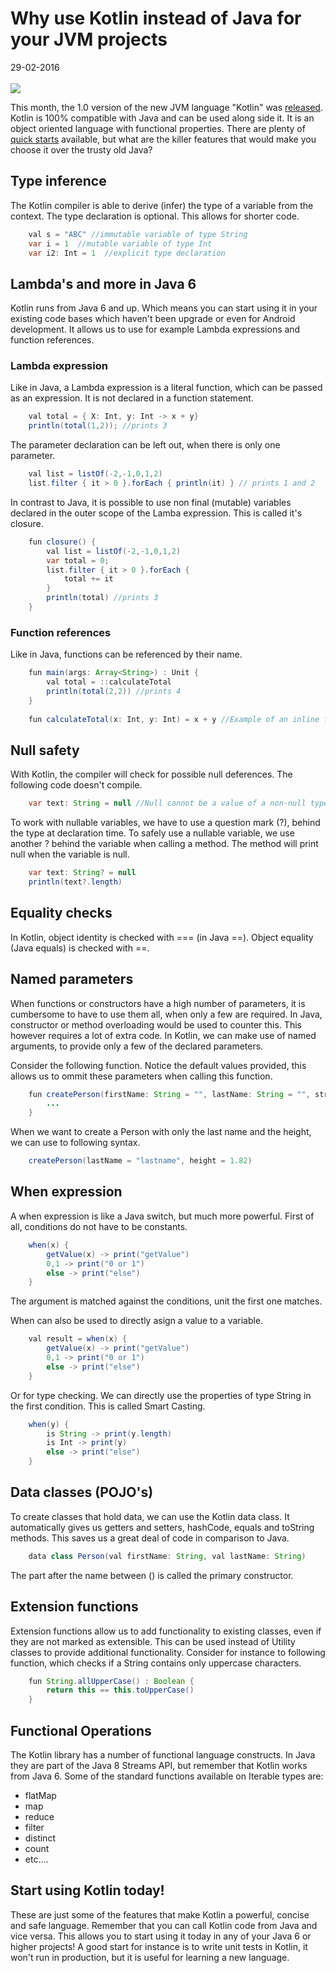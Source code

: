 # Why use Kotlin instead of Java for your JVM projects
<span class="date">29-02-2016</span> <br></br>
<a href="https://github.com/erwindeg/kotlin-example"><img class="article-icon" src="http://edegier.nl/img/github.svg"/></a>

This month, the 1.0 version of the new JVM language "Kotlin" was [released](http://blog.jetbrains.com/kotlin/2016/02/kotlin-1-0-released-pragmatic-language-for-jvm-and-android/). Kotlin is 100% compatible with Java and can be used along side it. It is an object oriented language with functional properties.
There are plenty of [quick starts](https://kotlinlang.org/docs/tutorials/getting-started.html) available, but what are the killer features that would make you choose it over the trusty old Java?

## Type inference
The Kotlin compiler is able to derive (infer) the type of a variable from the context. The type declaration is optional. This allows for shorter code.

```java
	val s = "ABC" //immutable variable of type String
	var i = 1  //mutable variable of type Int
	var i2: Int = 1  //explicit type declaration
```


## Lambda's and more in Java 6 
Kotlin runs from Java 6 and up. Which means you can start using it in your existing code bases which haven't been upgrade or even for Android development. It allows us to use for example Lambda expressions and function references.

### Lambda expression
Like in Java, a Lambda expression is a literal function, which can be passed as an expression. It is not declared in a function statement.

```java
	val total = { X: Int, y: Int -> x + y}
	println(total(1,2)); //prints 3
```

The parameter declaration can be left out, when there is only one parameter.

```java
	val list = listOf(-2,-1,0,1,2)
	list.filter { it > 0 }.forEach { println(it) } // prints 1 and 2
```

In contrast to Java, it is possible to use non final (mutable) variables declared in the outer scope of the Lamba expression. This is called it's closure.
```java
	fun closure() {
		val list = listOf(-2,-1,0,1,2)
		var total = 0;
		list.filter { it > 0 }.forEach { 
			total += it
		}
		println(total) //prints 3
	}
```


### Function references
Like in Java, functions can be referenced by their name.
```java
	fun main(args: Array<String>) : Unit {
		val total = ::calculateTotal
		println(total(2,2)) //prints 4
	}
	
	fun calculateTotal(x: Int, y: Int) = x + y //Example of an inline function, where the curly braces, return type and return statement can be ommitted.
```

## Null safety
With Kotlin, the compiler will check for possible null deferences. The following code doesn't compile.

```java
	var text: String = null //Null cannot be a value of a non-null type
```

To work with nullable variables, we have to use a question mark (?), behind the type at declaration time. To safely use a nullable variable, we use another ? behind the variable when calling a method. The method will print null when the variable is null.

```java
	var text: String? = null
	println(text?.length)
```

## Equality checks
In Kotlin, object identity is checked with === (in Java ==). Object equality (Java equals) is checked with ==.

## Named parameters
When functions or constructors have a high number of parameters, it is cumbersome to have to use them all, when only a few are required. In Java, constructor or method overloading would be used to counter this. This however requires a lot of extra code. In Kotlin, we can make use of named arguments, to provide only a few of the declared parameters.

Consider the following function. Notice the default values provided, this allows us to ommit these parameters when calling this function.

```java
	fun createPerson(firstName: String = "", lastName: String = "", street: String = "", number: Int = 0, height: Double = 0.0) {
		...
	}
```

When we want to create a Person with only the last name and the height, we can use to following syntax.

```java
	createPerson(lastName = "lastname", height = 1.82)
```

## When expression
A when expression is like a Java switch, but much more powerful. First of all, conditions do not have to be constants.
```java
	when(x) {
		getValue(x) -> print("getValue")
		0,1 -> print("0 or 1")
		else -> print("else")
	}
```

The argument is matched against the conditions, unit the first one matches. 

When can also be used to directly asign a value to a variable.

```java
	val result = when(x) {
		getValue(x) -> print("getValue")
		0,1 -> print("0 or 1")
		else -> print("else")
	}
```

Or for type checking. We can directly use the properties of type String in the first condition. This is called Smart Casting.

```java
	when(y) {
		is String -> print(y.length)
		is Int -> print(y)
		else -> print("else")
	}
```

## Data classes (POJO's)
To create classes that hold data, we can use the Kotlin data class. It automatically gives us getters and setters, hashCode, equals and toString methods. This saves us a great deal of code in comparison to Java.

```java
	data class Person(val firstName: String, val lastName: String)
```

The part after the name between () is called the primary constructor.

## Extension functions
Extension functions allow us to add functionality to existing classes, even if they are not marked as extensible. This can be used instead of Utility classes to provide additional functionality.
Consider for instance to following function, which checks if a String contains only uppercase characters.

```java
	fun String.allUpperCase() : Boolean {
		return this == this.toUpperCase()
	}
```


## Functional Operations
The Kotlin library has a number of functional language constructs. In Java they are part of the Java 8 Streams API, but remember that Kotlin works from Java 6.
Some of the standard functions available on Iterable types are:
* flatMap
* map
* reduce
* filter
* distinct
* count
* etc....

## Start using Kotlin today!
These are just some of the features that make Kotlin a powerful, concise and safe language. Remember that you can call Kotlin code from Java and vice versa. This allows you to start using it today in any of your Java 6 or higher projects! A good start for instance is to write unit tests in Kotlin, it won't run in production, but it is useful for learning a new language.